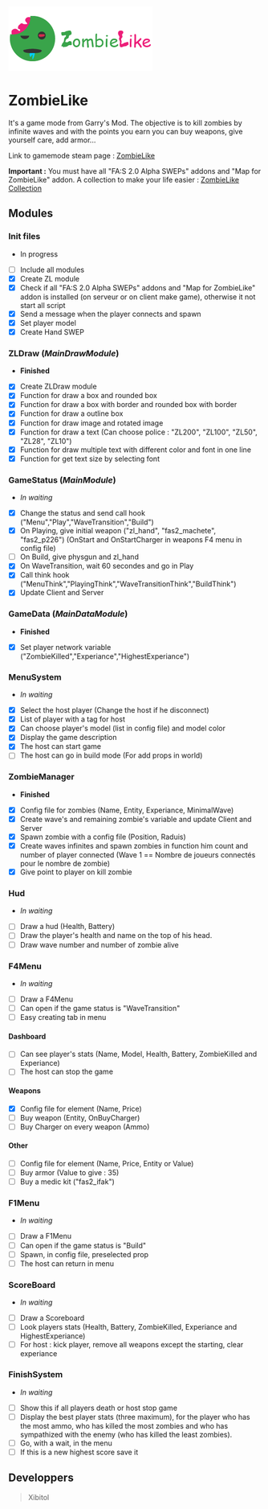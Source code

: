 ![ZombieLike logo with text](https://github.com/Xibitol/ZombieLike/blob/master/Logo/logo.png?raw=true)

# ZombieLike
It's a game mode from Garry's Mod. The objective is to kill zombies by infinite waves and with the points you earn you can buy weapons, give yourself care, add armor...

Link to gamemode steam page : [ZombieLike]()

**Important :** You must have all "FA:S 2.0 Alpha SWEPs" addons and "Map for ZombieLike" addon. A collection to make your life easier : [ZombieLike Collection](https://steamcommunity.com/sharedfiles/filedetails/?id=2119249878)

## Modules
### Init files
- In progress
- [ ] Include all modules
- [x] Create ZL module
- [x] Check if all "FA:S 2.0 Alpha SWEPs" addons and "Map for ZombieLike" addon is installed (on serveur or on client make game), otherwise it not start all script
- [x] Send a message when the player connects and spawn
- [x] Set player model
- [x] Create Hand SWEP

### ZLDraw (_MainDrawModule_)
- **Finished**
- [x] Create ZLDraw module
- [x] Function for draw a box and rounded box
- [x] Function for draw a box with border and rounded box with border
- [x] Function for draw a outline box
- [x] Function for draw image and rotated image
- [x] Function for draw a text (Can choose police : "ZL200", "ZL100", "ZL50", "ZL28", "ZL10")
- [x] Function for draw multiple text with different color and font in one line
- [x] Function for get text size by selecting font

### GameStatus (_MainModule_)
- _In waiting_
- [x] Change the status and send call hook ("Menu","Play","WaveTransition","Build")
- [x] On Playing, give initial weapon ("zl_hand", "fas2_machete", "fas2_p226") (OnStart and OnStartCharger in weapons F4 menu in config file)
- [ ] On Build, give physgun and zl_hand
- [x] On WaveTransition, wait 60 secondes and go in Play
- [x] Call think hook ("MenuThink","PlayingThink","WaveTransitionThink","BuildThink")
- [x] Update Client and Server

### GameData (_MainDataModule_)
- **Finished**
- [x] Set player network variable ("ZombieKilled","Experiance","HighestExperiance")

### MenuSystem
- _In waiting_
- [x] Select the host player (Change the host if he disconnect)
- [x] List of player with a tag for host
- [x] Can choose player's model (list in config file) and model color
- [x] Display the game description
- [x] The host can start game
- [ ] The host can go in build mode (For add props in world)

### ZombieManager
- **Finished**
- [x] Config file for zombies (Name, Entity, Experiance, MinimalWave)
- [x] Create wave's and remaining zombie's variable and update Client and Server
- [x] Spawn zombie with a config file (Position, Raduis)
- [x] Create waves infinites and spawn zombies in function him count and number of player connected (Wave 1 == Nombre de joueurs connectés pour le nombre de zombie)
- [x] Give point to player on kill zombie

### Hud
- _In waiting_
- [ ] Draw a hud (Health, Battery)
- [ ] Draw the player's health and name on the top of his head.
- [ ] Draw wave number and number of zombie alive

### F4Menu
- _In waiting_
- [ ] Draw a F4Menu
- [ ] Can open if the game status is "WaveTransition"
- [ ] Easy creating tab in menu
#### Dashboard
- [ ] Can see player's stats (Name, Model, Health, Battery, ZombieKilled and Experiance)
- [ ] The host can stop the game
#### Weapons
- [x] Config file for element (Name, Price)
- [ ] Buy weapon (Entity, OnBuyCharger)
- [ ] Buy Charger on every weapon (Ammo)
#### Other
- [ ] Config file for element (Name, Price, Entity or Value)
- [ ] Buy armor (Value to give : 35)
- [ ] Buy a medic kit ("fas2_ifak")

### F1Menu
- _In waiting_
- [ ] Draw a F1Menu
- [ ] Can open if the game status is "Build"
- [ ] Spawn, in config file, preselected prop
- [ ] The host can return in menu

### ScoreBoard
- _In waiting_
- [ ] Draw a Scoreboard
- [ ] Look players stats (Health, Battery, ZombieKilled, Experiance and HighestExperiance)
- [ ] For host : kick player, remove all weapons except the starting, clear experiance

### FinishSystem
- _In waiting_
- [ ] Show this if all players death or host stop game
- [ ] Display the best player stats (three maximum), for the player who has the most ammo, who has killed the most zombies and who has sympathized with the enemy (who has killed the least zombies).
- [ ] Go, with a wait, in the menu
- [ ] If this is a new highest score save it

## Developpers
> Xibitol
